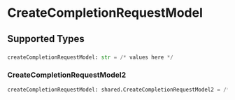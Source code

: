# CreateCompletionRequestModel


## Supported Types

### 

```python
createCompletionRequestModel: str = /* values here */
```

### CreateCompletionRequestModel2

```python
createCompletionRequestModel: shared.CreateCompletionRequestModel2 = /* values here */
```

